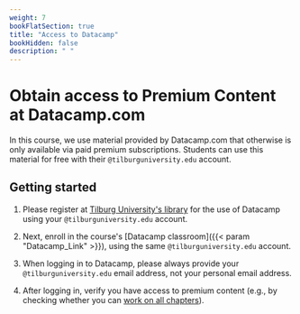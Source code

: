 ```yaml
---
weight: 7
bookFlatSection: true
title: "Access to Datacamp"
bookHidden: false
description: " "
---
```


# Obtain access to Premium Content at Datacamp.com

In this course, we use material provided by Datacamp.com that otherwise is only available via paid premium subscriptions. Students can use this material for free with their `@tilburguniversity.edu` account.

## Getting started

1) Please register at [Tilburg University's library](https://www.tilburguniversity.edu/students/skills/programming) for the use of Datacamp using your `@tilburguniversity.edu` account.

2) Next, enroll in the course's [Datacamp classroom]({{< param "Datacamp_Link" >}}), using the same `@tilburguniversity.edu` account.

3) When logging in to Datacamp, please always provide your `@tilburguniversity.edu` email address, not your personal email address.

4) After logging in, verify you have access to premium content (e.g., by checking whether you can [work on all chapters](https://datacamp.com/courses/intermediate-r)).

<!--4) If you can't premium content, please send an [email to our library support team, asking them to provide you with full access for this course](mailto:Library-Scienceskills@tilburguniversity.edu).
-->

<!--
Encountering problems? Check the [sign-up instructions provided by the University's library](https://www.tilburguniversity.edu/students/skills/programming). <!--External students are encouraged to buy a subscription for the duration of this course.-->
